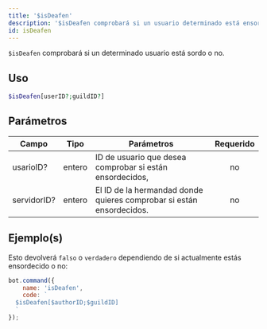 ```yaml
---
title: '$isDeafen'
description: '$isDeafen comprobará si un usuario determinado está ensordecido o no.'
id: isDeafen
---
```


`$isDeafen` comprobará si un determinado usuario está sordo o no.

## Uso

```php
$isDeafen[userID?;guildID?]
```

## Parámetros

| Campo       | Tipo   | Parámetros                                                           | Requerido |
| ----------- | ------ | -------------------------------------------------------------------- |:---------:|
| usarioID?   | entero | ID de usuario que desea comprobar si están ensordecidos,             |    no     |
| servidorID? | entero | El ID de la hermandad donde quieres comprobar si están ensordecidos. |    no     |

## Ejemplo(s)

Esto devolverá `falso` o `verdadero` dependiendo de si actualmente estás ensordecido o no:

```javascript
bot.command({
    name: 'isDeafen',
    code: `
  $isDeafen[$authorID;$guildID]
  `
});
```
